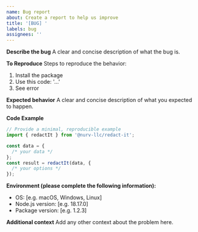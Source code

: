 ```yaml
---
name: Bug report
about: Create a report to help us improve
title: '[BUG] '
labels: bug
assignees: ''
---
```


**Describe the bug**
A clear and concise description of what the bug is.

**To Reproduce**
Steps to reproduce the behavior:

1. Install the package
2. Use this code: '...'
3. See error

**Expected behavior**
A clear and concise description of what you expected to happen.

**Code Example**

```typescript
// Provide a minimal, reproducible example
import { redactIt } from '@nurv-llc/redact-it';

const data = {
  /* your data */
};
const result = redactIt(data, {
  /* your options */
});
```

**Environment (please complete the following information):**

- OS: [e.g. macOS, Windows, Linux]
- Node.js version: [e.g. 18.17.0]
- Package version: [e.g. 1.2.3]

**Additional context**
Add any other context about the problem here.
